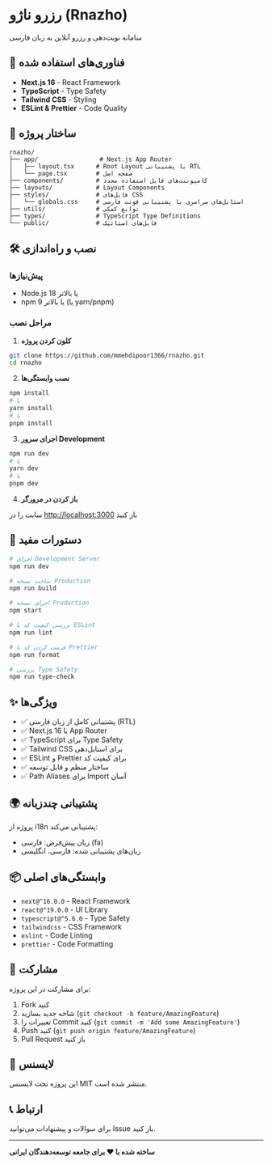 # رزرو ناژو (Rnazho)

سامانه نوبت‌دهی و رزرو آنلاین به زبان فارسی

## 🚀 فناوری‌های استفاده شده

- **Next.js 16** - React Framework
- **TypeScript** - Type Safety
- **Tailwind CSS** - Styling
- **ESLint & Prettier** - Code Quality

## 📁 ساختار پروژه

```
rnazho/
├── app/                 # Next.js App Router
│   ├── layout.tsx      # Root Layout با پشتیبانی RTL
│   └── page.tsx        # صفحه اصل
├── components/         # کامپوننت‌های قابل استفاده مجدد
├── layouts/            # Layout Components
├── styles/             # فایل‌های CSS
│   └── globals.css     # استایل‌های سراسری با پشتیبانی فونت فارسی
├── utils/              # توابع کمکی
├── types/              # TypeScript Type Definitions
└── public/             # فایل‌های استاتیک
```

## 🛠️ نصب و راه‌اندازی

### پیش‌نیازها

- Node.js 18 یا بالاتر
- npm 9 یا بالاتر (یا yarn/pnpm)

### مراحل نصب

1. **کلون کردن پروژه**
```bash
git clone https://github.com/mmehdipoor1366/rnazho.git
cd rnazho
```

2. **نصب وابستگی‌ها**
```bash
npm install
# یا
yarn install
# یا
pnpm install
```

3. **اجرای سرور Development**
```bash
npm run dev
# یا
yarn dev
# یا
pnpm dev
```

4. **باز کردن در مرورگر**

سایت را در [http://localhost:3000](http://localhost:3000) باز کنید

## 📝 دستورات مفید

```bash
# اجرای Development Server
npm run dev

# ساخت نسخه Production
npm run build

# اجرای نسخه Production
npm start

# بررسی کیفیت کد با ESLint
npm run lint

# فرمت کردن کد با Prettier
npm run format

# بررسی Type Safety
npm run type-check
```

## ✨ ویژگی‌ها

- ✅ پشتیبانی کامل از زبان فارسی (RTL)
- ✅ Next.js 16 با App Router
- ✅ TypeScript برای Type Safety
- ✅ Tailwind CSS برای استایل‌دهی
- ✅ ESLint و Prettier برای کیفیت کد
- ✅ ساختار منظم و قابل توسعه
- ✅ Path Aliases برای Import آسان

## 🌍 پشتیبانی چندزبانه

پروژه از i18n پشتیبانی می‌کند:
- زبان پیش‌فرض: فارسی (fa)
- زبان‌های پشتیبانی شده: فارسی، انگلیسی

## 📦 وابستگی‌های اصلی

- `next@^16.0.0` - React Framework
- `react@^19.0.0` - UI Library
- `typescript@^5.6.0` - Type Safety
- `tailwindcss` - CSS Framework
- `eslint` - Code Linting
- `prettier` - Code Formatting

## 🤝 مشارکت

برای مشارکت در این پروژه:

1. Fork کنید
2. شاخه جدید بسازید (`git checkout -b feature/AmazingFeature`)
3. تغییرات را Commit کنید (`git commit -m 'Add some AmazingFeature'`)
4. Push کنید (`git push origin feature/AmazingFeature`)
5. Pull Request باز کنید

## 📄 لایسنس

این پروژه تحت لایسنس MIT منتشر شده است.

## 📞 ارتباط

برای سوالات و پیشنهادات می‌توانید Issue باز کنید.

---

**ساخته شده با ❤️ برای جامعه توسعه‌دهندگان ایرانی**
